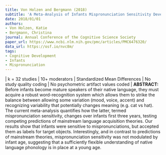 ```yaml
---
title: Von Holzen and Bergmann (2018)
subtitle: 'A Meta-Analysis of Infants Mispronunciation Sensitivity Development'
date: 2018/01/01
authors:
- Von Holzen, Katie
- Bergmann, Christina
journal: Annual Conference of the Cognitive Science Society
paper_url: https://www.ncbi.nlm.nih.gov/pmc/articles/PMC6476320/
data_url: https://osf.io/nvc8m/
tags:
- Cognitive Development
- Infants
- Mispronunciation
---
```

| k = 32 studies | 10+ moderators | Standardized Mean Differences | No study quality coding | No psychometric artifact values coded | **ABSTRACT:** Before infants become mature speakers of their native language, they must acquire a robust word-recognition system which allows them to strike the balance between allowing some variation (mood, voice, accent) and recognizing variability that potentially changes meaning (e.g. cat vs hat). The current meta-analysis quantifies how the latter, termed mispronunciation sensitivity, changes over infants first three years, testing competing predictions of mainstream language acquisition theories. Our results show that infants were sensitive to mispronunciations, but accepted them as labels for target objects. Interestingly, and in contrast to predictions of mainstream theories, mispronunciation sensitivity was not modulated by infant age, suggesting that a sufficiently flexible understanding of native language phonology is in place at a young age.
